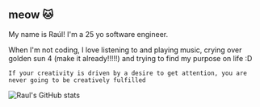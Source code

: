 ## meow 🐱

My name is Raúl! I'm a 25 yo software engineer.

When I'm not coding, I love listening to and playing music, crying over golden sun 4 (make it already!!!!!) and trying to find my purpose on life :D

    If your creativity is driven by a desire to get attention, you are never going to be creatively fulfilled 

![Raul's GitHub stats](https://github-readme-stats.vercel.app/api?username=lRaulMN7&show_icons=true&theme=monokai)
